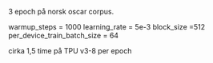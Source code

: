 3 epoch på norsk oscar corpus.

warmup_steps = 1000
learning_rate = 5e-3
block_size =512
per_device_train_batch_size = 64

cirka 1,5 time på TPU v3-8 per epoch